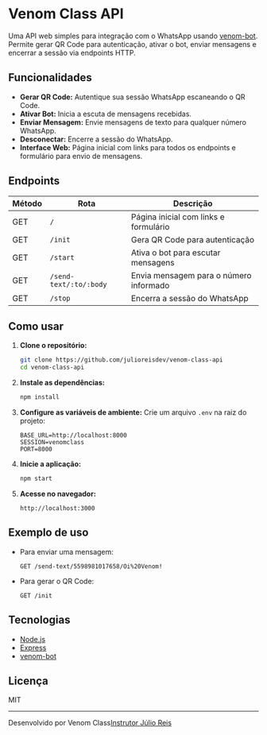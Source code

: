 # Venom Class API

Uma API web simples para integração com o WhatsApp usando [venom-bot](https://github.com/orkestral/venom). Permite gerar QR Code para autenticação, ativar o bot, enviar mensagens e encerrar a sessão via endpoints HTTP.

## Funcionalidades

- **Gerar QR Code:** Autentique sua sessão WhatsApp escaneando o QR Code.
- **Ativar Bot:** Inicia a escuta de mensagens recebidas.
- **Enviar Mensagem:** Envie mensagens de texto para qualquer número WhatsApp.
- **Desconectar:** Encerre a sessão do WhatsApp.
- **Interface Web:** Página inicial com links para todos os endpoints e formulário para envio de mensagens.

## Endpoints

| Método | Rota                                      | Descrição                                 |
|--------|-------------------------------------------|-------------------------------------------|
| GET    | `/`                                       | Página inicial com links e formulário     |
| GET    | `/init`                                   | Gera QR Code para autenticação            |
| GET    | `/start`                                  | Ativa o bot para escutar mensagens        |
| GET    | `/send-text/:to/:body`              | Envia mensagem para o número informado    |
| GET    | `/stop`                                   | Encerra a sessão do WhatsApp              |

## Como usar

1. **Clone o repositório:**

   ```bash
   git clone https://github.com/julioreisdev/venom-class-api
   cd venom-class-api
   ```

2. **Instale as dependências:**

   ```bash
   npm install
   ```

3. **Configure as variáveis de ambiente:**
   Crie um arquivo `.env` na raiz do projeto:

   ```
   BASE_URL=http://localhost:8000
   SESSION=venomclass
   PORT=8000
   ```

4. **Inicie a aplicação:**

   ```bash
   npm start
   ```

5. **Acesse no navegador:**

   ```
   http://localhost:3000
   ```

## Exemplo de uso

- Para enviar uma mensagem:

  ```
  GET /send-text/5598981017658/Oi%20Venom!
  ```

- Para gerar o QR Code:

  ```
  GET /init
  ```

## Tecnologias

- [Node.js](https://nodejs.org/)
- [Express](https://expressjs.com/)
- [venom-bot](https://github.com/orkestral/venom)

## Licença

MIT

---

Desenvolvido por Venom Class[Instrutor Júlio Reis](https://github.com/julioreisdev)
